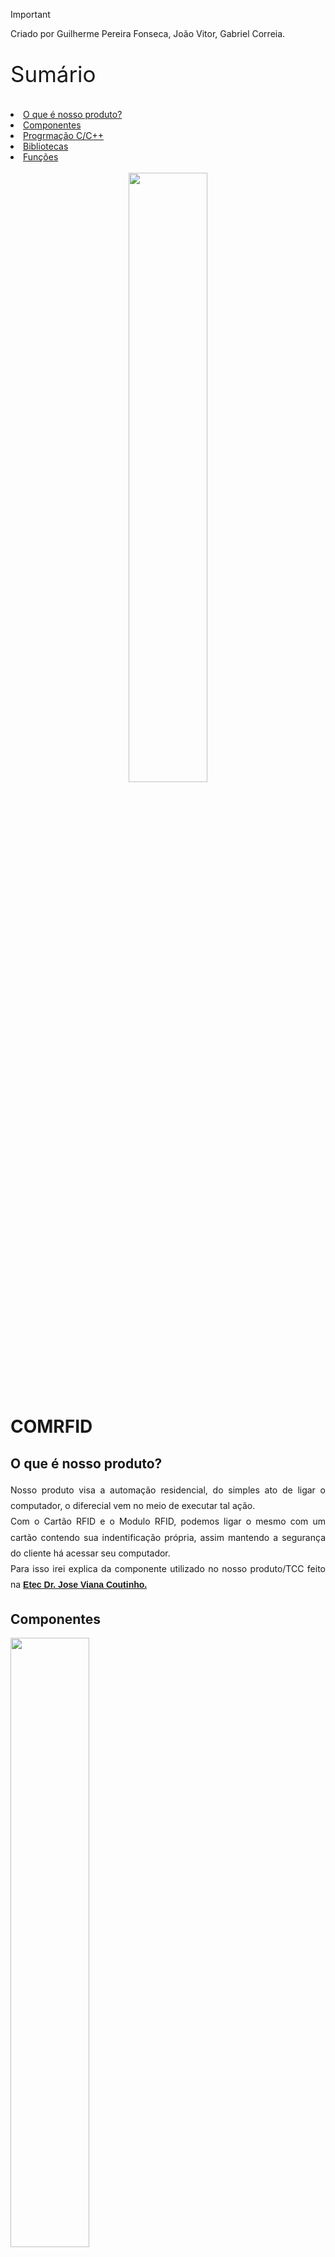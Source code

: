 
> [!IMPORTANT]  
> Criado por Guilherme Pereira Fonseca, João Vitor, Gabriel Correia.

<p style="font-size: 35px;" id="sumario">Sumário</p>

<li><a href="#o-que-é-nosso-produto">O que é nosso produto?</a></li>
<li><a href="#componentes">Componentes</a></li>
<li><a href="#programação---cc">Progrmação C/C++</a></li>
<li><a href="#bibliotecas">Bibliotecas</a></li>
<li><a href="#funções">Funções</a></li>

<br>
<center><img src="./img/logo_comrfid.png" width="50%"></center>

# COMRFID

## O que é nosso produto?

<p style="text-align: justify; line-height: 1.8">Nosso produto visa a automação residencial, do simples ato de ligar o computador, o diferecial vem no meio de executar tal ação. <br>
Com o Cartão RFID e o Modulo RFID, podemos ligar o mesmo com um cartão contendo sua indentificação própria, assim mantendo a segurança do cliente há acessar seu computador. <br>
Para isso irei explica da componente utilizado no nosso produto/TCC feito na <strong style="text-decoration: underline; font-family: Arial;">Etec Dr. Jose Viana Coutinho.</strong></p>

## Componentes

<img src="./img/arduino_uno_r3.png" width="50%">

### Arduino

<p style="text-align: justify; line-height: 1.8;">Nosso produto utiliza para toda base o Arduino UNO R3, contendo a linguagem de programação (<em>A lógica por trás de toda ação do projeto, sendo o <strong>cérebro</strong></em>) chamada C/C++, ele fornece pinos para comunicação com restos do componentes, para isso utiliza jumpers (<em>fios de cobre que conduz eletrecidade</em>)</p>

<img src="./img/card_rfid_rfid.png" width="50%">


### Cartão RFID / RFID

<p style="text-align: justify; line-height: 1.8;">Aqui acontece uma das mágicas para ligar o computador, ele terá a identificação única para acionar seu computador quando passado com o Modulo RFID.</p>

<img src="./img/lcd_i2c.jpg" width="50%">

### LCD Modulo I2C

<p style="text-align: justify; line-height: 1.8;">Componente que será utilizado para informar o usuário se o acesso está "<strong>liberado</strong>" ou "<strong>negado</strong>", também poderá ver o aviso de "<strong>Ligando</strong>" e "<strong>Desligando</strong>", esse segundo so visualizado se passar o cartão com ID certo no leitor RFID.</p>

<img src="./img/buzzer.jpg" width="50%">

### Buzzer

<p style="text-align: justify; line-height: 1.8;">Componente que avisa o usuário se o cartão passado e tem o ID incorreto, emite um som agudo por 3 segundos.</p>

&gt; <a href="#sumario">Voltar ao topo </a>

## Programação - C/C++

<p style="text-align: justify; line-height: 1.8;">Sobre a programação utilizamos conceito básicos de <strong style="text-decoration: underline;">declaração de váriaveis, funções, bibliotecas</strong>, bibliotecas e funções falarei a frente:</p>

&gt; <a href="#sumario">Voltar ao topo </a>

## Bibliotecas

### <SPI.h>

<p style="text-align: justify; line-height: 1.8;">Permite que você comunique com dispositivos SPI (Serial Peripheral Interface) uma troca de um dispositivo mestre para um subordinado.</p>

### <Wire.h>

<p style="text-align: justify; line-height: 1.8;">Permite que seja possivel comunicar com o dispositivo LCD Modulo I2C.</p>

### <MFRC522.h>

<p style="text-align: justify; line-height: 1.8;">Muito util para Ler/Escrever um cartão ou etiqueta RFID.</p>

### <LiquidCrystal_I2C.h>

<p style="text-align: justify; line-height: 1.8;">Permite controlar o LCD Modulo I2C, como escrever na tela, setar o cursor e também aumentar ou não a luz de fundo (<code>lcd.backlight()</code>)</p>

&gt; <a href="#sumario">Voltar ao topo </a>

## Funções

### void setup()

<p style="text-align: justify; line-height: 1.8;">A função principal de um projeto no arduino, aqui declaramos os pinos de entrada ou saída (<code>INPUT, OUTPUT</code>) e também a velocidade do Monitor Serial (<code>Serial.begin(9600), Serial.print(), Serial.println()</code>).</p>

### void loop()

<p style="text-align: justify; line-height: 1.8;">A função que faz toda as ações repetida vezes, aqui escrevemos o que faremos com cada pino, veja um exemplo do nosso projeto:</p>

```c++
void setup() {
 Wire.begin();
 SPI.begin();
 lcd.init();
 mfrc522.PCD_Init();
 
 Serial.begin(9600);
 
 pinMode(2, OUTPUT);
 pinMode(3, OUTPUT);
 pinMode(4, OUTPUT);
 pinMode(5, OUTPUT);
 
 lcd.begin(16, 2); // veja na pasta do projeto o resto...
 // ...
```

### tone()

<p style="text-align: justify; line-height: 1.8;">Essa função regular o grave e o agudo do componente Buzzer, veja alguns exemplos de agudo e grave:</p>

```c++
// tone(pino, frequencia, duracao);
tone(8, 100, 1000);  // Emitindo som *grave* por 1 segundo
tone(8, 1000, 1000); // Emitindo som `agudo´ por 1 segundo
```

### inicioDoCartao()

<p style="text-align: justify; line-height: 1.8;">Função que posso ser usada quando quiser, nela guarda o inicio das informações do LCD I2C, como "<strong>aproxime o seu cartao do leitor</strong>", como podemos ver abaixo:</p>

```c++
void inicioDoCartao() { 
  lcd.backlight(); // liga a luz do fundo
  lcd.setCursor(0,0); // colocando o cursor no começo
  lcd.print(" Aproxime o seu"); // o que vai aparecer na tela
  lcd.setCursor(0, 1); // mudando a posição
  lcd.print("cartao do leitor");
}
```

### lcd.{comand}()

<p style="text-align: justify; line-height: 1.8;">essa função a variavel global dentro da biblioteca se chama <code>lcd</code>, e com ela e suas funções depois do <code>.</code> que iremos utilizar para fazer varias ações no código veja as principais:</p>

```c++
// APENAS UM EXEMPLO, NÃO ESTA NO PROJETO
void functionLCD() {
lcd.init(); // tambem inicia tudo
lcd.clear(); // limpa a tela
lcd.print("Hello World!"); // escreve na tela
lcd.setCursor(0, 0); // configura aonde o texto vai ficar
lcd.backlight(); // liga a luz de fundo
}
```

&gt; <a href="#sumario">Voltar ao topo</a>